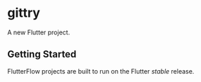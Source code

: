 # gittry

A new Flutter project.

## Getting Started

FlutterFlow projects are built to run on the Flutter _stable_ release.
